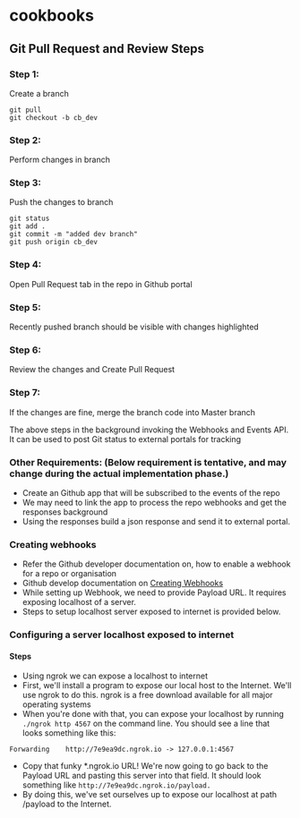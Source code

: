 # cookbooks

## Git Pull Request and Review Steps

### Step 1: 
Create a branch
```
git pull
git checkout -b cb_dev
```

### Step 2: 
Perform changes in branch

### Step 3: 
Push the changes to branch
```
git status
git add .
git commit -m "added dev branch"
git push origin cb_dev
```

### Step 4: 
Open Pull Request tab in the repo in Github portal

### Step 5: 
Recently pushed branch should be visible with changes highlighted

### Step 6: 
Review the changes and Create Pull Request

### Step 7: 
If the changes are fine, merge the branch code into Master branch

The above steps in the background invoking the Webhooks and Events API.
It can be used to post Git status to external portals for tracking

### Other Requirements: (Below requirement is tentative, and may change during the actual implementation phase.)
- Create an Github app that will be subscribed to the events of the repo
- We may need to link  the app to process the repo webhooks and get the responses background
- Using the responses build a json response and send it to external portal.  

### Creating webhooks
- Refer the Github developer documentation on, how to enable a webhook for a repo or organisation
- Github develop documentation on [Creating Webhooks](https://developer.github.com/webhooks/creating/)
- While setting up Webhook, we need to provide Payload URL. It requires exposing localhost of a server.
- Steps to setup localhost server exposed to internet is provided below.

### Configuring a server localhost exposed to internet 
#### Steps
- Using ngrok we can expose a localhost to internet
- First, we'll install a program to expose our local host to the Internet. We'll use ngrok to do this. ngrok is a free download available for all major operating systems
- When you're done with that, you can expose your localhost by running `./ngrok http 4567` on the command line. You should see a line that looks something like this:
```
Forwarding    http://7e9ea9dc.ngrok.io -> 127.0.0.1:4567
```
- Copy that funky *.ngrok.io URL! We're now going to go back to the Payload URL and pasting this server into that field. It should look something like `http://7e9ea9dc.ngrok.io/payload.`
- By doing this, we've set ourselves up to expose our localhost at path /payload to the Internet.
